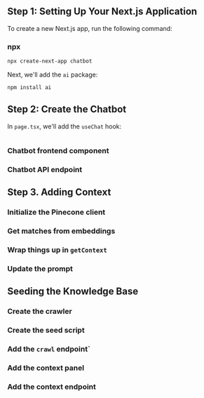 ## Step 1: Setting Up Your Next.js Application

<!-- Below are clear Instructions for creating a Next.js app -->

To create a new Next.js app, run the following command:

### npx

```bash
npx create-next-app chatbot
```

Next, we'll add the `ai` package:

```bash
npm install ai
```

## Step 2: Create the Chatbot

In `page.tsx`, we'll add the `useChat` hook:

```tsx

```

### Chatbot frontend component

### Chatbot API endpoint

## Step 3. Adding Context

### Initialize the Pinecone client

### Get matches from embeddings

### Wrap things up in `getContext`

### Update the prompt

## Seeding the Knowledge Base

### Create the crawler

### Create the seed script

### Add the `crawl` endpoint`

### Add the context panel

### Add the context endpoint

